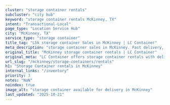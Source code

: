 ```yaml
---
cluster: "storage container rentals"
subcluster: "city hub"
keyword: "storage container rentals McKinney, TX"
intent: "Transactional-Local"
page_type: "Location Service Hub"
city: "McKinney, TX"
service_type: "storage container"
title_tag: "L5k storage container Sales in McKinney | LC Container"
meta_description: "storage container sales in McKinney. Fast delivery, competitive pricing. Serving storage containers area. Quote ID: FVC. Call (214) 524-4168 for your free quote today."
original_title: "McKinney storage container rentals | LC Container"
original_meta: "LC Container offers storage container rentals with delivery in McKinney, TX. Local. Fast quotes. Since 2003."
url_slug: "/mckinney/storage-containers/rentals"
h1: "Storage Container rentals in McKinney"
internal_links: "/inventory"
priority: 3
notes: "NaN"
noindex: true
image_alt: "storage container available for delivery in McKinney"
last_updated: "2025-10-21"
---
```


<!-- TODO: Add unique city/inventory copy, images, and internal links here. -->
